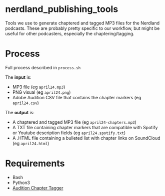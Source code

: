 # nerdland_publishing_tools
Tools we use to generate chaptered and tagged MP3 files for the Nerdland podcasts. 
These are probably pretty specific to our workflow, but might be useful for other podcasters, especially the chaptering/tagging.

# Process
Full process described in ``process.sh``

The **input** is:
* MP3 file (eg ``april24.mp3``)
* PNG visual (eg ``april24.png``)
* Adobe Audition CSV file that contains the chapter markers (eg ``april24.csv``)

The **output** is:
* A chaptered and tagged MP3 file (eg ``april24-chapters.mp3``)
* A TXT file containing chapter markers that are compatible with Spotify or Youtube description fields (eg ``april24.spotify.txt``)
* A .HTML file containing a bulleted list with chapter links on SoundCloud (eg ``april24.html``)

# Requirements
* Bash
* Python3
* [Audition Chapter Tagger](https://github.com/DrSkunk/audition-chapter-tagger)

